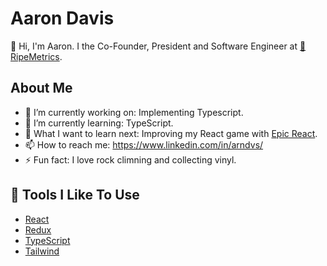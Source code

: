 # Aaron Davis

👋 Hi, I'm Aaron. I the Co-Founder, President and Software Engineer at [🍊RipeMetrics](http://www.ripemetrics.com). 

## About Me

- 🔭 I’m currently working on: Implementing Typescript.
- 🌱 I’m currently learning: TypeScript.
- 🤔 What I want to learn next: Improving my React game with [Epic React](https://epicreact.dev/).
- 📫 How to reach me: https://www.linkedin.com/in/arndvs/
- ⚡ Fun fact: I love rock climning and collecting vinyl.

## 🔧 Tools I Like To Use

- [React](https://reactjs.org/)
- [Redux](https://redux.js.org//)
- [TypeScript](https://www.typescriptlang.org/)
- [Tailwind](https://tailwindui.com/)
